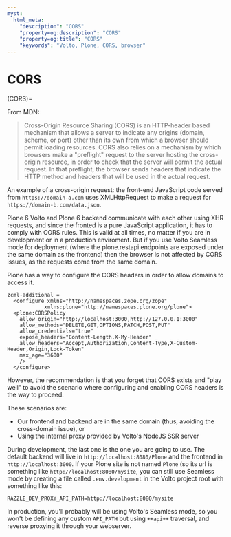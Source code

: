 ```yaml
---
myst:
  html_meta:
    "description": "CORS"
    "property=og:description": "CORS"
    "property=og:title": "CORS"
    "keywords": "Volto, Plone, CORS, browser"
---
```


# CORS

(CORS)=

From MDN:

> Cross-Origin Resource Sharing (CORS) is an HTTP-header based mechanism that allows a server to indicate any origins (domain, scheme, or port) other than its own from which a browser should permit loading resources. CORS also relies on a mechanism by which browsers make a "preflight" request to the server hosting the cross-origin resource, in order to check that the server will permit the actual request. In that preflight, the browser sends headers that indicate the HTTP method and headers that will be used in the actual request.

An example of a cross-origin request: the front-end JavaScript code served from `https://domain-a.com` uses XMLHttpRequest to make a request for `https://domain-b.com/data.json`.

Plone 6 Volto and Plone 6 backend communicate with each other using XHR requests, and since the fronted is a pure JavaScript application, it has to comply with CORS rules.
This is valid at all times, no matter if you are in development or in a production enviroment. But if you use Volto Seamless mode for deployment (where the plone.restapi endpoints are exposed under the same domain as the frontend) then the browser is not affected by CORS issues, as the requests come from the same domain.

Plone has a way to configure the CORS headers in order to allow domains to access it.

```
zcml-additional =
  <configure xmlns="http://namespaces.zope.org/zope"
            xmlns:plone="http://namespaces.plone.org/plone">
  <plone:CORSPolicy
    allow_origin="http://localhost:3000,http://127.0.0.1:3000"
    allow_methods="DELETE,GET,OPTIONS,PATCH,POST,PUT"
    allow_credentials="true"
    expose_headers="Content-Length,X-My-Header"
    allow_headers="Accept,Authorization,Content-Type,X-Custom-Header,Origin,Lock-Token"
    max_age="3600"
    />
  </configure>
```

However, the recommendation is that you forget that CORS exists and "play well" to avoid the scenario where configuring and enabling CORS headers is the way to proceed.

These scenarios are:

- Our frontend and backend are in the same domain (thus, avoiding the cross-domain issue), or
- Using the internal proxy provided by Volto's NodeJS SSR server

During development, the last one is the one you are going to use.
The default backend will live in `http://localhost:8080/Plone` and the frontend in `http://localhost:3000`. If your Plone site is not named `Plone` (so its url is something like `http://localhost:8080/mysite`, you can still use Seamless mode by creating a file called `.env.development` in the Volto project root with something like this:

```
RAZZLE_DEV_PROXY_API_PATH=http://localhost:8080/mysite
```

In production, you'll probably will be using Volto's Seamless mode, so you won't be defining any custom `API_PATH` but using `++api++` traversal, and reverse proxying it through your webserver.

